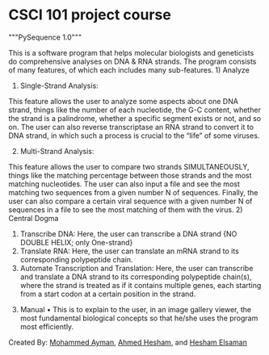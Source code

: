 # CSCI 101 project course

"""PySequence 1.0"""

This is a software program that helps molecular biologists and geneticists do comprehensive analyses on DNA & RNA strands. The program consists of many features, of which each includes many sub-features. 1) Analyze
1.	Single-Strand Analysis:

This feature allows the user to analyze some aspects about one DNA strand, things like the number of each nucleotide, the G-C content, whether the strand is a palindrome, whether a specific segment exists or not, and so on. The user can also reverse transcriptase an RNA strand to convert it to DNA strand, in which such a process is crucial to the “life” of some viruses.

2.	Multi-Strand Analysis:

This feature allows the user to compare two strands SIMULTANEOUSLY, things like the matching percentage between those strands and the most matching nucleotides. The user can also input a file and see the most matching two sequences from a given number N of sequences. Finally, the user can also compare a certain viral sequence with a given number N of sequences in a file to see the most matching of them with the virus.
2) Central Dogma
1.	Transcribe DNA: Here, the user can transcribe a DNA strand {NO DOUBLE HELIX; only One-strand}
2.	Translate RNA: Here, the user can translate an mRNA strand to its corresponding polypeptide chain.
3.	Automate Transcription and Translation: Here, the user can transcribe and translate a DNA strand to its corresponding polypeptide chain(s), where the strand is treated as if it contains multiple genes, each starting from a start codon at a certain position in the strand.
3) Manual
•	This is to explain to the user, in an image gallery viewer, the most fundamental biological concepts so that he/she uses the program most efficiently.


Created By: [Mohammed Ayman](https://github.com/muhammed-ayman), [Ahmed Hesham](https://github.com/ahmedhesham47), and [Hesham Elsaman](https://github.com/HeshamElsaman)
